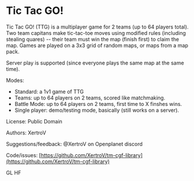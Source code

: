 # Tic Tac GO!

Tic Tac GO! (TTG) is a multiplayer game for 2 teams (up to 64 players total). Two team capitans make tic-tac-toe moves using modified rules (including stealing quares) -- their team must win the map (finish first) to claim the map. Games are played on a 3x3 grid of random maps, or maps from a map pack.

Server play is supported (since everyone plays the same map at the same time).

Modes:
- Standard: a 1v1 game of TTG
- Teams: up to 64 players on 2 teams, scored like matchmaking.
- Battle Mode: up to 64 players on 2 teams, first time to X finshes wins.
- Single player: demo/testing mode, basically (still works on a server).



License: Public Domain

Authors: XertroV

Suggestions/feedback: @XertroV on Openplanet discord

Code/issues: [https://github.com/XertroV/tm-cgf-library](https://github.com/XertroV/tm-cgf-library)

GL HF


<!--
The CGF is a multiplayer library for community games. It handles: TCP connections, lobbies, rooms, chat, map selection, teams, authentication, etc.

Tic Tac GO! is the bundled demo game and is functional.

Watch the trailer: [https://youtu.be/POLv0doWaIc](https://youtu.be/POLv0doWaIc)

Thanks to AgentWhiskey for permission to use clips from his intro to [Sapphire](https://trackmania.exchange/tracks/view/78349/sapphire).

Example games via AR_Down (before and after timestamp): [https://www.twitch.tv/videos/1679338531?t=1h48m23s](https://www.twitch.tv/videos/1679338531?t=1h48m23s)

### About the CGF

Consider a community game like [Bingo](https://openplanet.dev/plugin/trackmaniabingo). To make a game like that, a plugin dev not only has to write the game itself, but also the server software, a TCP transport layer, user authentication, message parsing, lobby infrastructure, getting random maps from TMX, etc.

The purpose of the CGF is to handle all those *other* things, letting commuity game developers to focus on the actual game, and not all the extra bits.

**The CGF will be under heavy active development over the next month (dec / early jan 2023) if there is interest. Collaboration and feedback are welcome! Please message @XertroV. Links to source code below.**

The CGF isn't available to other plugins yet -- there's work left to do with the architecture and API for other plugins (among other things). However, this release is indicative of the final design, and will give plugin developers an idea of how it will eventually work.

The goal of the CGF is that other plugins can simply create a `CGF::Client()`, give it a game engine, and all of the other under-the-hood stuff is just there in the background, for free. (Including auto-reconnect and auto-rejoin game.)

Since the main goal of the CGF is to provide a *generic* interface that *any* community game can use, game logic is naturally abstracted away from the core architecture. The idea is that games are (data-wise) a sequence of game events, and the game state is the result of applying each of those game events in turn. This is a flexible and reliable foundation -- all clients will recieve the game events in the same sequence, so state can be deterministically calculated. It also means that games are 'replayable' (in the technical sense) -- when someone rejoins a game the server will simply replay all the game events to catch the client back up to date.

The server itself has a somewhat arbitrary limit of 16 teams and 64 players, though limits are set a bit lower at the moment to be conservative. To give you an idea of how flexible the CGF will be: one idea I have for a community game is a territory/exploration game (a bit like Risk) played with 4 teams of 16 players each on a 7x7 ish grid. Another is speed chess combined with random maps (idk might be fun).

The server architecture is also quite simple, and designed to support *multiple* different server options hosted by different ppl (although, no cross-server gameplay). This means that other ppl can run their own CGF servers. I hope that we'll get to the point where there is a nice drop down with multiple options, and if one server isn't working for you and your friends, then you can easily swap to another.

Users are authenticated via OpenPlanet's new Auth API.

For plugin devs, if you are interested in seeing what a game looks like, check out [the code on github](https://github.com/XertroV/tm-cgf-library/tree/master/src/TTG) -- The three main files to check are `TTG_Game.as` (lobby/room UI and client management), `TicTacGo.as`, which is the game UI and some auxiliary state, and `TTGState.as` which is the game state logic proper.

Server code: [https://github.com/XertroV/cgf-server/](https://github.com/XertroV/cgf-server/)


















o:

- team chat `/t`

- room reuse? or mb auto-join new room?

-

- (mb, not sure) alt turn order: 1,1,2,2,1,1,2,2,...


(auto cancel skin downloads)



- notification sound or visual indicator when it's your turn
- team score totals so you can tell who's winning easily

- admin, force game start
- auto assign to teams
- visibility of main window in-map

- cannot claim last claimed
- 1st round is for center square, winner claims
- battle mode scoring
- chat msgs less than 1 char?
- teams mode in general
- teams scoring check
- auto dnf notice
- game resolved notice (timeout 3s)



- DNRC command (do not reconnect)
- games
  - game engine
  - elo / ranked?


bans

server version test!

game options:

- stealing maps
- enable/disable records
- auto DNF
- give-up = DNF? (respawns okay)
- battle mode (1 leader per team, up to 64 players over 2 teams; todo: figure out scoring / win condition)
-




done: hide lobby names?, auth



done: color test in chat

room chat

initial window dimensions


todo:

add NEW_ROOM msg / handler

on room join - check if game has started and make sure player is one of the players

options:
room timeout
auto dnf

96MS2Q

-->
